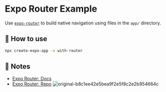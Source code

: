 # Expo Router Example

Use [`expo-router`](https://expo.github.io/router) to build native navigation using files in the `app/` directory.

## 🚀 How to use

```sh
npx create-expo-app -e with-router
```

## 📝 Notes

- [Expo Router: Docs](https://expo.github.io/router)
- [Expo Router: Repo](https://github.com/expo/router)
![original-b8c1ee42e5bea9f2e5f8c2e2b954664c](https://github.com/crowtek/Driver-Location-Tracker/assets/57542570/5fc75a8a-87c0-419b-87a5-634d1f25407c)

